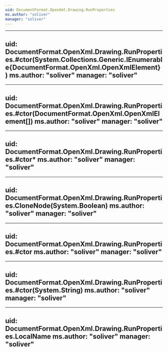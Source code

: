 ```yaml
---
uid: DocumentFormat.OpenXml.Drawing.RunProperties
ms.author: "soliver"
manager: "soliver"
---
```


---
uid: DocumentFormat.OpenXml.Drawing.RunProperties.#ctor(System.Collections.Generic.IEnumerable{DocumentFormat.OpenXml.OpenXmlElement})
ms.author: "soliver"
manager: "soliver"
---

---
uid: DocumentFormat.OpenXml.Drawing.RunProperties.#ctor(DocumentFormat.OpenXml.OpenXmlElement[])
ms.author: "soliver"
manager: "soliver"
---

---
uid: DocumentFormat.OpenXml.Drawing.RunProperties.#ctor*
ms.author: "soliver"
manager: "soliver"
---

---
uid: DocumentFormat.OpenXml.Drawing.RunProperties.CloneNode(System.Boolean)
ms.author: "soliver"
manager: "soliver"
---

---
uid: DocumentFormat.OpenXml.Drawing.RunProperties.#ctor
ms.author: "soliver"
manager: "soliver"
---

---
uid: DocumentFormat.OpenXml.Drawing.RunProperties.#ctor(System.String)
ms.author: "soliver"
manager: "soliver"
---

---
uid: DocumentFormat.OpenXml.Drawing.RunProperties.LocalName
ms.author: "soliver"
manager: "soliver"
---
